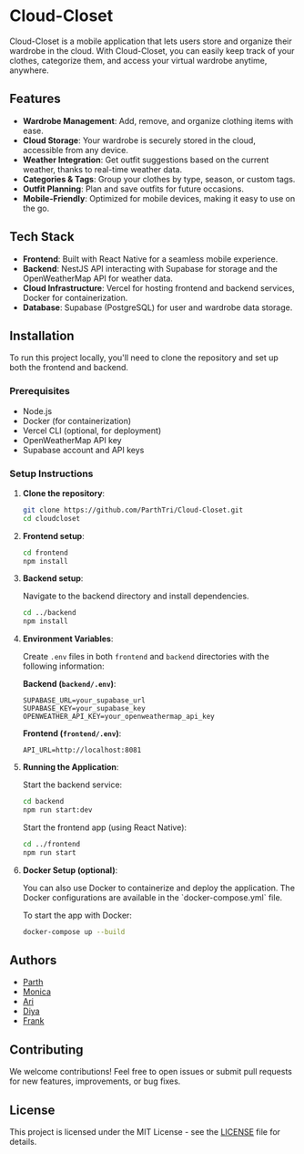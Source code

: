 # Cloud-Closet

Cloud-Closet is a mobile application that lets users store and organize their wardrobe in the cloud. With Cloud-Closet, you can easily keep track of your clothes, categorize them, and access your virtual wardrobe anytime, anywhere.

## Features

- **Wardrobe Management**: Add, remove, and organize clothing items with ease.
- **Cloud Storage**: Your wardrobe is securely stored in the cloud, accessible from any device.
- **Weather Integration**: Get outfit suggestions based on the current weather, thanks to real-time weather data.
- **Categories & Tags**: Group your clothes by type, season, or custom tags.
- **Outfit Planning**: Plan and save outfits for future occasions.
- **Mobile-Friendly**: Optimized for mobile devices, making it easy to use on the go.

## Tech Stack

- **Frontend**: Built with React Native for a seamless mobile experience.
- **Backend**: NestJS API interacting with Supabase for storage and the OpenWeatherMap API for weather data.
- **Cloud Infrastructure**: Vercel for hosting frontend and backend services, Docker for containerization.
- **Database**: Supabase (PostgreSQL) for user and wardrobe data storage.

## Installation

To run this project locally, you'll need to clone the repository and set up both the frontend and backend.

### Prerequisites

- Node.js
- Docker (for containerization)
- Vercel CLI (optional, for deployment)
- OpenWeatherMap API key
- Supabase account and API keys

### Setup Instructions

1. **Clone the repository**:

   ```bash
   git clone https://github.com/ParthTri/Cloud-Closet.git
   cd cloudcloset
   ```

2. **Frontend setup**:

   ```bash
   cd frontend
   npm install
   ```

3. **Backend setup**:

   Navigate to the backend directory and install dependencies.

   ```bash
   cd ../backend
   npm install
   ```

4. **Environment Variables**:

   Create `.env` files in both `frontend` and `backend` directories with the following information:

   **Backend (`backend/.env`)**:

   ```
   SUPABASE_URL=your_supabase_url
   SUPABASE_KEY=your_supabase_key
   OPENWEATHER_API_KEY=your_openweathermap_api_key
   ```

   **Frontend (`frontend/.env`)**:

   ```
   API_URL=http://localhost:8081
   ```

5. **Running the Application**:

   Start the backend service:

   ```bash
   cd backend
   npm run start:dev
   ```

   Start the frontend app (using React Native):

   ```bash
   cd ../frontend
   npm run start
   ```

6. **Docker Setup (optional)**:

   You can also use Docker to containerize and deploy the application. The Docker configurations are available in the \`docker-compose.yml\` file.

   To start the app with Docker:

   ```bash
   docker-compose up --build
   ```

## Authors

- [Parth](https://github.com/ParthTri)
- [Monica](https://github.com/MonicaAnhLuong)
- [Ari](https://github.com/ariiii28)
- [Diya](https://github.com/diyatop1204)
- [Frank](https://github.com/knarffffff)

## Contributing

We welcome contributions! Feel free to open issues or submit pull requests for new features, improvements, or bug fixes.

## License

This project is licensed under the MIT License - see the [LICENSE](LICENSE) file for details.
